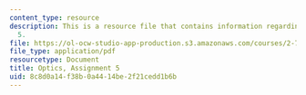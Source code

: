 ```yaml
---
content_type: resource
description: This is a resource file that contains information regarding optics, assignment
  5.
file: https://ol-ocw-studio-app-production.s3.amazonaws.com/courses/2-71-optics-spring-2014/8c8d0a14f38b0a4414be2f21cedd1b6b_MIT2_71S14_HW_5.pdf
file_type: application/pdf
resourcetype: Document
title: Optics, Assignment 5
uid: 8c8d0a14-f38b-0a44-14be-2f21cedd1b6b
---
```

